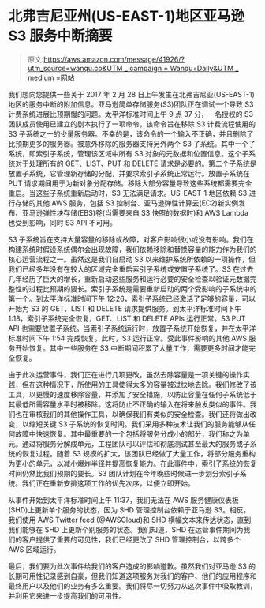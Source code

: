 # 北弗吉尼亚州(US-EAST-1)地区亚马逊 S3 服务中断摘要

> 原文:[https://aws.amazon.com/message/41926/?utm_source=wanqu.co&UTM _ campaign = Wanqu+Daily&UTM _ medium =网站](https://aws.amazon.com/message/41926/?utm_source=wanqu.co&utm_campaign=Wanqu+Daily&utm_medium=website)

我们想向您提供一些关于 2017 年 2 月 28 日上午发生在北弗吉尼亚(US-EAST-1)地区的服务中断的附加信息。亚马逊简单存储服务(S3)团队正在调试一个导致 S3 计费系统进展比预期慢的问题。太平洋标准时间上午 9 点 37 分，一名授权的 S3 团队成员使用已建立的剧本执行了一项命令，该命令旨在移除 S3 计费流程使用的 S3 子系统之一的少量服务器。不幸的是，该命令的一个输入不正确，并且删除了比预期更多的服务器。被意外移除的服务器支持另外两个 S3 子系统。其中一个子系统，即索引子系统，管理该区域中所有 S3 对象的元数据和位置信息。这个子系统对于处理所有的 GET、LIST、PUT 和 DELETE 请求是必要的。第二个子系统是放置子系统，它管理新存储的分配，并要求索引子系统正常运行。放置子系统在 PUT 请求期间用于为新对象分配存储。移除大部分容量导致这些系统都需要完全重启。当这些子系统重新启动时，S3 无法满足请求。US-EAST-1 地区依赖 S3 进行存储的其他 AWS 服务，包括 S3 控制台、亚马逊弹性计算云(EC2)新实例发布、亚马逊弹性块存储(EBS)卷(当需要来自 S3 快照的数据时)和 AWS Lambda 也受到影响，同时 S3 API 不可用。

S3 子系统旨在支持大量容量的移除或故障，对客户影响很小或没有影响。我们在构建系统时假设系统偶尔会出现故障，我们依赖移除和替换容量的能力作为我们的核心运营流程之一。虽然这是我们自启动 S3 以来维护系统所依赖的一项操作，但我们已经多年没有在较大的区域完全重启索引子系统或安置子系统了。S3 在过去几年经历了巨大的增长，重新启动这些服务和运行必要的安全检查以验证元数据完整性的过程比预期的要长。索引子系统是需要重新启动的两个受影响的子系统中的第一个。到太平洋标准时间下午 12:26，索引子系统已经激活了足够的容量，可以开始为 S3 的 GET、LIST 和 DELETE 请求提供服务。到太平洋标准时间下午 1:18，索引子系统完全恢复，GET、LIST 和 DELETE APIs 运行正常。S3 PUT API 也需要放置子系统。当索引子系统运行时，放置子系统开始恢复，并在太平洋标准时间下午 1:54 完成恢复。此时，S3 运行正常。受此事件影响的其他 AWS 服务开始恢复。其中一些服务在 S3 中断期间积累了大量工作，需要更多时间才能完全恢复。

由于此次运营事件，我们正在进行几项更改。虽然去除容量是一项关键的操作实践，但在这种情况下，所使用的工具使得太多的容量被过快地去除。我们修改了该工具，以更慢的速度移除容量，并添加了安全措施，以防止容量在任何子系统低于其最低所需容量水平时被移除。这将防止不正确的输入在将来触发类似的事件。我们也在审核我们的其他操作工具，以确保我们有类似的安全检查。我们还将做出改变，以缩短关键 S3 子系统的恢复时间。我们采用多种技术让我们的服务能够从任何故障中快速恢复。其中最重要的一个包括将服务分成小的部分，我们称之为单元。通过将服务分解成单元，工程团队可以评估和彻底测试甚至最大的服务或子系统的恢复过程。随着 S3 规模的扩大，该团队已经做了大量工作，将部分服务重构为更小的单元，以减小爆炸半径并提高恢复能力。在此事件中，索引子系统的恢复时间仍然比我们预期的要长。S3 团队计划在今年晚些时候进一步划分索引子系统。我们正在重新安排这项工作的优先次序，以便立即开始。

从事件开始到太平洋标准时间上午 11:37，我们无法在 AWS 服务健康仪表板(SHD)上更新单个服务的状态，因为 SHD 管理控制台依赖于亚马逊 S3。相反，我们使用 AWS Twitter feed (@AWSCloud)和 SHD 横幅文本来传达状态，直到我们能够在 SHD 上更新个别服务的状态。我们知道，SHD 在运营事件期间为我们的客户提供了重要的可见性，我们已经更改了 SHD 管理控制台，以跨多个 AWS 区域运行。

最后，我们要为此次事件给我们的客户造成的影响道歉。虽然我们对亚马逊 S3 的长期可用性记录感到自豪，但我们知道这项服务对我们的客户、他们的应用程序和最终用户以及他们的业务有多么重要。我们将尽一切努力从这次事件中吸取教训，并利用它来进一步提高我们的可用性。